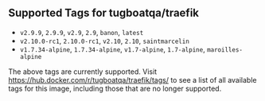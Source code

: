 ## Supported Tags for tugboatqa/traefik

* `v2.9.9`, `2.9.9`, `v2.9`, `2.9`, `banon`, `latest`
* `v2.10.0-rc1`, `2.10.0-rc1`, `v2.10`, `2.10`, `saintmarcelin`
* `v1.7.34-alpine`, `1.7.34-alpine`, `v1.7-alpine`, `1.7-alpine`, `maroilles-alpine`

The above tags are currently supported. Visit https://hub.docker.com/r/tugboatqa/traefik/tags/ to see a list of all available tags for this image, including those that are no longer supported.
